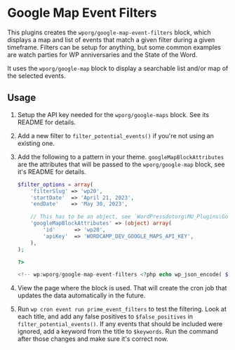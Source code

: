 # Google Map Event Filters

This plugins creates the `wporg/google-map-event-filters` block, which displays a map and list of events that match a given filter during a given timeframe. Filters can be setup for anything, but some common examples are watch parties for WP anniversaries and the State of the Word.

It uses the `wporg/google-map` block to display a searchable list and/or map of the selected events.


## Usage

1. Setup the API key needed for the `wporg/google-maps` block. See its README for details.
1. Add a new filter to `filter_potential_events()` if you're not using an existing one.
1. Add the following to a pattern in your theme. `googleMapBlockAttributes` are the attributes that will be passed to the `wporg/google-map` block, see it's README for details.

	```php
	$filter_options = array(
		'filterSlug' => 'wp20',
		'startDate'  => 'April 21, 2023',
		'endDate'    => 'May 30, 2023',

		// This has to be an object, see `WordPressdotorg\MU_Plugins\Google_Map_Event_Filters\render()`.
		'googleMapBlockAttributes' => (object) array(
			'id'      => 'wp20',
			'apiKey'  => 'WORDCAMP_DEV_GOOGLE_MAPS_API_KEY',
		),
	);

	?>

	<!-- wp:wporg/google-map-event-filters <?php echo wp_json_encode( $filter_options ); ?> /-->
	```

1. View the page where the block is used. That will create the cron job that updates the data automatically in the future.
1. Run `wp cron event run prime_event_filters` to test the filtering. Look at each title, and add any false positives to `$false_positives` in `filter_potential_events()`. If any events that should be included were ignored, add a keyword from the title to `$keywords`. Run the command after those changes and make sure it's correct now.
